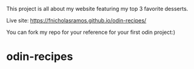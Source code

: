 This project is all about my website featuring my top 3 favorite desserts.

Live site: https://fnicholasramos.github.io/odin-recipes/ 

You can fork my repo for your reference for your first odin project:)
# odin-recipes
